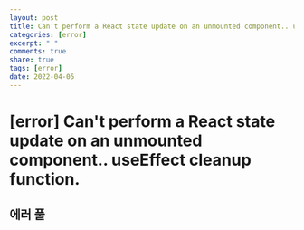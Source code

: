 ```yaml
---
layout: post
title: Can't perform a React state update on an unmounted component.. useEffect cleanup function.
categories: [error]
excerpt: " "
comments: true
share: true
tags: [error]
date: 2022-04-05
---
```


# [error] Can't perform a React state update on an unmounted component.. useEffect cleanup function.

## 에러 풀
